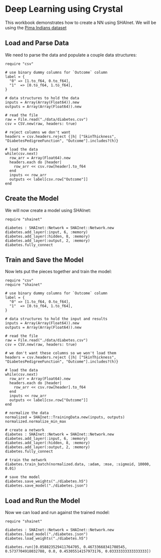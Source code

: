 # Deep Learning using Crystal

This workbook demonstrates how to create a NN using SHAInet.  We will be using the [Pima Indians dataset](https://archive.ics.uci.edu/ml/datasets/Pima+Indians+Diabetes)

## Load and Parse Data

We need to parse the data and populate a couple data structures:
```playground
require "csv"

# use binary dummy columns for `Outcome` column
label = {
  "0" => [1.to_f64, 0.to_f64],
  "1"  => [0.to_f64, 1.to_f64],
}

# data structures to hold the data
inputs = Array(Array(Float64)).new
outputs = Array(Array(Float64)).new

# read the file
raw = File.read("./data/diabetes.csv")
csv = CSV.new(raw, headers: true)

# reject columns we don't want
headers = csv.headers.reject {|h| ["SkinThickness", "DiabetesPedigreeFunction", "Outcome"].includes?(h)}

# load the data
while(csv.next)
  row_arr = Array(Float64).new
  headers.each do |header|
    row_arr << csv.row[header].to_f64
  end
  inputs << row_arr
  outputs << label[csv.row["Outcome"]]
end
```

## Create the Model

We will now create a model using SHAInet:
```playground
require "shainet"

diabetes : SHAInet::Network = SHAInet::Network.new
diabetes.add_layer(:input, 6, :memory)
diabetes.add_layer(:hidden, 8, :memory)
diabetes.add_layer(:output, 2, :memory)
diabetes.fully_connect
```

## Train and Save the Model

Now lets put the pieces together and train the model:
```playground
require "csv"
require "shainet"

# use binary dummy columns for `Outcome` column
label = {
  "0" => [1.to_f64, 0.to_f64],
  "1"  => [0.to_f64, 1.to_f64],
}

# data structures to hold the input and results
inputs = Array(Array(Float64)).new
outputs = Array(Array(Float64)).new

# read the file
raw = File.read("./data/diabetes.csv")
csv = CSV.new(raw, headers: true)

# we don't want these columns so we won't load them
headers = csv.headers.reject {|h| ["SkinThickness", "DiabetesPedigreeFunction", "Outcome"].includes?(h)}

# load the data
while(csv.next)
  row_arr = Array(Float64).new
  headers.each do |header|
    row_arr << csv.row[header].to_f64
  end
  inputs << row_arr
  outputs << label[csv.row["Outcome"]]
end

# normalize the data
normalized = SHAInet::TrainingData.new(inputs, outputs)
normalized.normalize_min_max

# create a network
diabetes : SHAInet::Network = SHAInet::Network.new
diabetes.add_layer(:input, 6, :memory)
diabetes.add_layer(:hidden, 8, :memory)
diabetes.add_layer(:output, 2, :memory)
diabetes.fully_connect

# train the network
diabetes.train_batch(normalized.data, :adam, :mse, :sigmoid, 10000, 0.01)

# save the model
diabetes.save_weights("./diabetes.h5")
diabetes.save_model("./diabetes.json")
```

## Load and Run the Model

Now we can load and run against the trained model:
```playground
require "shainet"

diabetes : SHAInet::Network = SHAInet::Network.new
diabetes.load_model("./diabetes.json")
diabetes.load_weights("./diabetes.h5")

diabetes.run([0.058823529411764705, 0.46733668341708545, 0.5737704918032788, 0.0, 0.45305514157973176, 0.03333333333333333])
```


